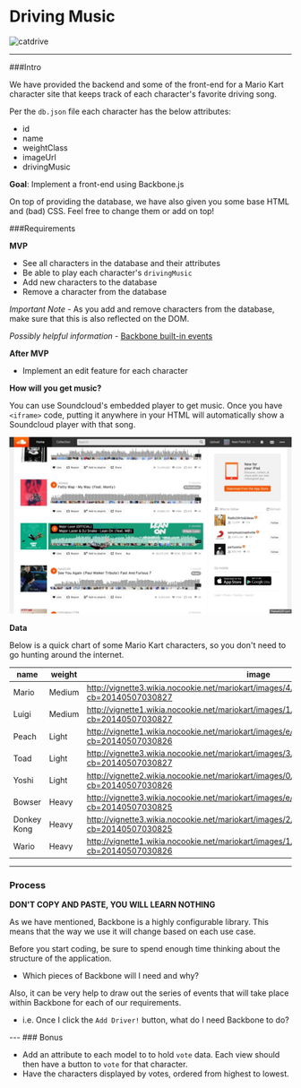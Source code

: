 # Driving Music

![catdrive](http://31.media.tumblr.com/tumblr_lhvkil2ynI1qczr0io1_500.gif)

---

###Intro

We have provided the backend and some of the front-end for a Mario Kart character site that keeps track of each character's favorite driving song.

Per the `db.json` file each character has the below attributes:

- id
- name
- weightClass
- imageUrl
- drivingMusic

**Goal**: Implement a front-end using Backbone.js

On top of providing the database, we have also given you some base HTML and (bad) CSS. Feel free to change them or add on top!

###Requirements

**MVP**

- See all characters in the database and their attributes
- Be able to play each character's `drivingMusic`
- Add new characters to the database
- Remove a character from the database

*Important Note* - As you add and remove characters from the database, make sure that this is also reflected on the DOM.

*Possibly helpful information* - [Backbone built-in events](http://backbonejs.org/#Events-catalog) 

**After MVP**
- Implement an edit feature for each character

**How will you get music?**

You can use Soundcloud's embedded player to get music. Once you have `<iframe>` code, putting it anywhere in your HTML will automatically show a Soundcloud player with that song.

![soundcloud embed](./.readme_img/soundcloud_embed.gif)

**Data**

Below is a quick chart of some Mario Kart characters, so you don't need to go hunting around the internet.


|name|weight|image|
|----|------|-----|
|Mario|Medium|http://vignette3.wikia.nocookie.net/mariokart/images/4/4c/MK64Mario.PNG/revision/latest?cb=20140507030827|
|Luigi|Medium|http://vignette1.wikia.nocookie.net/mariokart/images/1/16/MK64Luigi.PNG/revision/latest?cb=20140507030827|
|Peach|Light|http://vignette1.wikia.nocookie.net/mariokart/images/e/e3/MK64Peach.PNG/revision/latest?cb=20140507030826|
|Toad|Light|http://vignette3.wikia.nocookie.net/mariokart/images/3/3b/MK64Toad.PNG/revision/latest?cb=20140507030827|
|Yoshi|Light|http://vignette2.wikia.nocookie.net/mariokart/images/0/08/MK64Yoshi.PNG/revision/latest?cb=20140507030826|
|Bowser|Heavy|http://vignette3.wikia.nocookie.net/mariokart/images/e/ee/MK64Bowser.png/revision/latest?cb=20140507030825|
|Donkey Kong|Heavy|http://vignette3.wikia.nocookie.net/mariokart/images/2/23/MK64D.K..png/revision/latest?cb=20140507030825|
|Wario|Heavy|http://vignette1.wikia.nocookie.net/mariokart/images/1/1d/MK64Wario.png/revision/latest?cb=20140507030826|

---

### Process

**DON'T COPY AND PASTE, YOU WILL LEARN NOTHING**

As we have mentioned, Backbone is a highly configurable library. This means that the way we use it will change based on each use case.

Before you start coding, be sure to spend enough time thinking about the structure of the application.

- Which pieces of Backbone will I need and why?

Also, it can be very help to draw out the series of events that will take place within Backbone for each of our requirements.

- i.e. Once I click the `Add Driver!` button, what do I need Backbone to do?

--- ### Bonus

- Add an attribute to each model to to hold `vote` data. Each view should then have a button to `vote` for that character.
- Have the characters displayed by votes, ordered from highest to lowest.
